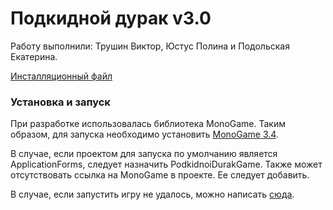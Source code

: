 # Подкидной дурак v3.0

Работу выполнили: Трушин Виктор, Юстус Полина и Подольская Екатерина.

[Инсталляционный файл](https://yadi.sk/d/VqmglKwnqQ92d)

### Установка и запуск

При разработке использовалась библиотека MonoGame.
Таким образом, для запуска необходимо установить [MonoGame 3.4](http://www.monogame.net/downloads/).

В случае, если проектом для запуска по умолчанию является ApplicationForms, следует назначить PodkidnoiDurakGame.
Также может отсутствовать ссылка на MonoGame в проекте. Ее следует добавить.

В случае, если запустить игру не удалось, можно написать [сюда](http://vk.com/id76829226).
